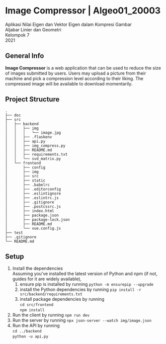 # Image Compressor | Algeo01_20003
Aplikasi Nilai Eigen dan Vektor Eigen dalam Kompresi Gambar  
Aljabar Linier dan Geometri  
Kelompok 7  
2021

## General Info
**Image Compressor** is a web application that can be used to reduce the size of images 
submitted by users. Users may upload a picture from their machine and pick a compression
level according to their liking. The compressed image will be available to download
momentarily.

## Project Structure
```
.
├── doc
├── src
│   ├── backend
│   │   ├── img
│   │   │   └── image.jpg
│   │   ├── .flaskenv
│   │   ├── api.py
│   │   ├── img_compress.py
│   │   ├── README.md
│   │   ├── requirements.txt
│   │   └── svd_matrix.py
│   └── frontend
│       ├── config
│       ├── img
│       ├── src
│       ├── static
│       ├── .babelrc
│       ├── .editorconfig
│       ├── .eslintignore
│       ├── .eslintrc.js
│       ├── .gitignore
│       ├── .postcssrc.js
│       ├── index.html
│       ├── package.json
│       ├── package-lock.json
│       ├── README.md
│       └── vue.config.js
├── test
├── .gitignore
└── README.md
```

## Setup
1. Install the dependencies  
   Assuming you've installed the latest version of Python and npm (if not, guides for it are widely available),
   1. ensure pip is installed by running `python -m ensurepip --upgrade`
   2. install the Python dependencies by running `pip install -r src/backend/requirements.txt`
   3. install package dependencies by running  
      `cd src/frontend`  
      `npm install`
2. Run the client by running `npm run dev`
3. Run the server by running `npx json-server --watch img/image.json`
4. Run the API by running  
   `cd ../backend`  
   `python -u api.py`
